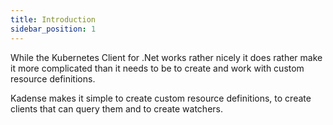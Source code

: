 ```yaml
---
title: Introduction
sidebar_position: 1
---
```


While the Kubernetes Client for .Net works rather nicely it does rather make it more complicated than it needs to be to create and work with custom resource definitions.

Kadense makes it simple to create custom resource definitions, to create clients that can query them and to create watchers.